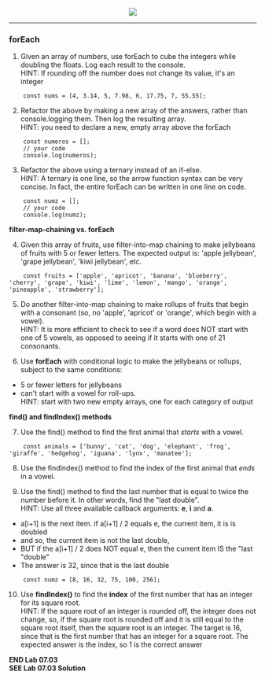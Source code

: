 <!-- ## 07.03 Lab -->

<p align="center">
<img src="../../../images/labs/ND-JS-Bootcamp-Lab-Banner-0703.jpg">
</p>

<hr>

### forEach

1. Given an array of numbers, use forEach to cube the integers while doubling the floats. Log each result to the console.  
   HINT: If rounding off the number does not change its value, it's an integer

```
    const nums = [4, 3.14, 5, 7.98, 6, 17.75, 7, 55.55];
```

2. Refactor the above by making a new array of the answers, rather than console.logging them. Then log the resulting array.  
   HINT: you need to declare a new, empty array above the forEach

```
    const numeros = [];
    // your code
    console.log(numeros);
```

3. Refactor the above using a ternary instead of an if-else.  
   HINT: A ternary is one line, so the arrow function syntax can be very concise. In fact, the entire forEach can be written in one line on code.

```
    const numz = [];
    // your code
    console.log(numz);
```

**filter-map-chaining vs. forEach**

4. Given this array of fruits, use filter-into-map chaining to make jellybeans of fruits with 5 or fewer letters. The expected output is: 'apple jellybean', 'grape jellybean', 'kiwi jellybean', etc.

```
    const fruits = ['apple', 'apricot', 'banana', 'blueberry', 'cherry', 'grape', 'kiwi', 'lime', 'lemon', 'mango', 'orange', 'pineapple', 'strawberry'];
```

5. Do another filter-into-map chaining to make rollups of fruits that begin with a consonant (so, no 'apple', 'apricot' or 'orange', which begin with a vowel).  
   HINT: It is more efficient to check to see if a word does NOT start with one of 5 vowels, as opposed to seeing if it starts with one of 21 consonants.

6. Use **forEach** with conditional logic to make the jellybeans or rollups, subject to the same conditions:

- 5 or fewer letters for jellybeans
- can't start with a vowel for roll-ups.  
  HINT: start with two new empty arrays, one for each category of output

**find() and findIndex() methods**

7. Use the find() method to find the first animal that _starts_ with a vowel.

```
    const animals = ['bunny', 'cat', 'dog', 'elephant', 'frog', 'giraffe', 'hedgehog', 'iguana', 'lynx', 'manatee'];
```

8. Use the findIndex() method to find the index of the first animal that _ends_ in a vowel.

9. Use the find() method to find the last number that is equal to twice the number before it. In other words, find the "last double".  
   HINT: Use all three available callback arguments: **e**, **i** and **a**.

- a[i+1] is the next item. if a[i+1] / 2 equals e, the current item, it is is doubled
- and so, the current item is not the last double,
- BUT if the a[i+1] / 2 does NOT equal e, then the current item IS the "last "double"
- The answer is 32, since that is the last double

```
    const numz = [8, 16, 32, 75, 100, 256];
```

10. Use **findIndex()** to find the **index** of the first number that has an integer for its square root.  
    HINT: If the square root of an integer is rounded off, the integer does not change, so, if the square root is rounded off and it is still equal to the square root itself, then the square root is an integer. The target is 16, since that is the first number that has an integer for a square root. The expected answer is the index, so 1 is the correct answer

**END Lab 07.03**  
**SEE Lab 07.03 Solution**
